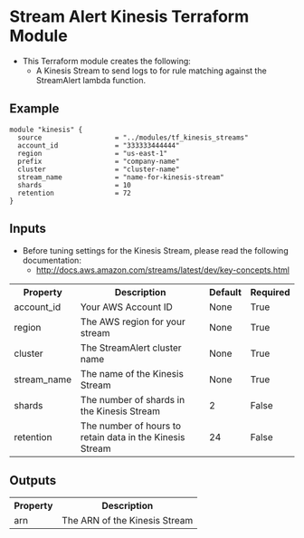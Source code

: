 # Stream Alert Kinesis Terraform Module

* This Terraform module creates the following:
  * A Kinesis Stream to send logs to for rule matching against the StreamAlert lambda function.

## Example
```
module "kinesis" {
  source                  = "../modules/tf_kinesis_streams"
  account_id              = "333333444444"
  region                  = "us-east-1"
  prefix                  = "company-name"
  cluster                 = "cluster-name"
  stream_name             = "name-for-kinesis-stream"
  shards                  = 10
  retention               = 72
}
```

## Inputs
* Before tuning settings for the Kinesis Stream, please read the following documentation:
  * http://docs.aws.amazon.com/streams/latest/dev/key-concepts.html

<table>
  <tr>
    <th>Property</th>
    <th>Description</th>
    <th>Default</th>
    <th>Required</th>
  </tr>
  <tr>
    <td>account_id</td>
    <td>Your AWS Account ID</td>
    <td>None</td>
    <td>True</td>
  </tr>
  <tr>
    <td>region</td>
    <td>The AWS region for your stream</td>
    <td>None</td>
    <td>True</td>
  </tr>
  <tr>
    <td>cluster</td>
    <td>The StreamAlert cluster name</td>
    <td>None</td>
    <td>True</td>
  </tr>
  <tr>
    <td>stream_name</td>
    <td>The name of the Kinesis Stream</td>
    <td>None</td>
    <td>True</td>
  </tr>
  <tr>
    <td>shards</td>
    <td>The number of shards in the Kinesis Stream</td>
    <td>2</td>
    <td>False</td>
  </tr>
  <tr>
    <td>retention</td>
    <td>The number of hours to retain data in the Kinesis Stream</td>
    <td>24</td>
    <td>False</td>
  </tr>
</table>

## Outputs
<table>
  <tr>
    <th>Property</th>
    <th>Description</th>
  </tr>
  <tr>
    <td>arn</td>
    <td>The ARN of the Kinesis Stream</td>
  </tr>
</table>
